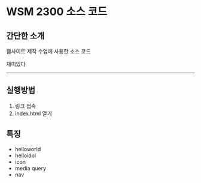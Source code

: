 # WSM 2300 소스 코드

## 간단한 소개

웹사이트 제작 수업에 사용한 소스 코드

재미있다

---

## 실행방법

1. 링크 접속
2. index.html 열기

## 특징

- helloworld
- helloidol
- icon
- media query
- nav
